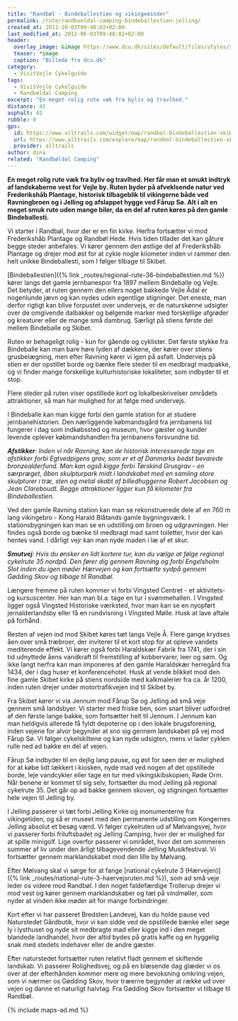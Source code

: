 ```yaml
---
title: "Randbøl - Bindeballestien og vikingeminder"
permalink: /rute/randboeldal-camping-bindeballestien-jelling/
created_at: 2011-10-03T09:48:02+02:00
last_modified_at: 2012-06-03T09:48:02+02:00
header:
  overlay_image: &image https://www.dcu.dk/sites/default/files/styles/slide/public/randboeldal.jpg?itok=HOYn2OGg
  teaser: *image
  caption: "Billede fra dcu.dk"
category:
  - VisitVejle Cykelguide
tags:
  - VisitVejle Cykelguide
  - Randbøldal Camping
excerpt: "En meget rolig rute væk fra byliv og travlhed."
distance: 42
asphalt: 42
rubble: 0
gps:
  id: https://www.alltrails.com/widget/map/randbol-bindeballestien-skibet-farup-so-jelling-haervejen-7576182
  url: https://www.alltrails.com/explore/map/randbol-bindeballestien-skibet-farup-so-jelling-haervejen-7576182
  provider: alltrails
author: dina
related: "Randbøldal Camping"
---
```


**En meget rolig rute væk fra byliv og travlhed. Her får man et smukt indtryk af landskaberne vest for Vejle by. Ruten byder på afveklsende natur ved Frederikshåb Plantage, historisk tilbageblik til vikingerne både ved Ravningbroen og i Jelling og afslappet hygge ved Fårup Sø. Alt i alt en meget smuk rute uden mange biler, da en del af ruten køres på den gamle Bindeballesti.**

Vi starter i Randbøl, hvor der er en fin kirke. Herfra fortsætter vi mod Frederikshåb Plantage og Randbøl Hede. Hvis tiden tillader det kan gåture begge steder anbefales. Vi kører gennem den østlige del af Frederikshåb Plantage og drejer mod øst for at cykle nogle kilometer inden vi rammer den helt unikke Bindeballesti, som I følger tilbage til Skibet.

[Bindeballestien]({% link _routes/regional-rute-36-bindeballestien.md %}) kører langs det gamle jernbanespor fra 1897 mellem Bindeballe og Vejle. Det betyder, at ruten gennem den ellers noget bakkede Vejle Ådal er nogenlunde jævn og kan nydes uden egentlige stigninger. Det eneste, man derfor rigtigt kan blive forpustet over undervejs, er de naturskønne udsigter over de omgivende dalbakker og bølgende marker med forskellige afgrøder og kreaturer eller de mange små dambrug. Særligt på stiens første del mellem Bindeballe og Skibet.

Ruten er behageligt rolig - kun for gående og cyklister. Det første stykke fra Bindeballe kan man bare høre lyden af dækkene, der kører over stiens grusbelægning, men efter Ravning kører vi igen på asfalt. Undervejs på stien er der opstillet borde og bænke flere steder til en medbragt madpakke, og vi finder mange forskellige kulturhistoriske lokaliteter, som indbyder til et stop.

Flere steder på ruten viser opstillede kort og lokalbeskrivelser områdets attraktioner, så man har mulighed for at følge med undervejs.

I Bindeballe kan man kigge forbi den gamle station for at studere jernbanehistorien. Den nærliggende købmandsgård fra jernbanens tid fungerer i dag som indkøbssted og museum, hvor gæster og kunder levende oplever købmandshandlen fra jernbanens forsvundne tid.

_**Afstikker**: Inden vi når Ravning, kan de historisk interesserede tage en afstikker forbi Egtvedpigens grav, som er et af Danmarks bedst bevarede bronzealderfund. Man kan også kigge forbi Tørskind Grusgrav - en særpræget, åben skulpturpark midt i landskabet med en samling store skulpturer i træ, sten og metal skabt af billedhuggerne Robert Jacobsen og Jean Clareboudt. Begge attraktioner ligger kun få kilometer fra Bindeballestien._

Ved den gamle Ravning station kan man se rekonstruerede dele af en 760 m lang vikingebro - Kong Harald Blåtands gamle bygningsværk. I stationsbygningen kan man se en udstilling om broen og udgravningen. Her findes også borde og bænke til medbragt mad samt toiletter, hvor der kan hentes vand. I dårligt vejr kan man nyde maden i læ af et skur.

_**Smutvej**: Hvis du ønsker en lidt kortere tur, kan du vælge at følge regional cykelrute 35 nordpå. Den fører dig gennem Ravning og forbi Engelsholm Slot inden du igen møder Hærvejen og kan fortsætte sydpå gennem Gødding Skov og tilbage til Randbøl._

Længere fremme på ruten kommer vi forbi Vingsted Centret - et aktivitets- og kursuscenter. Her kan man bl.a. tage en tur i svømmehallen. I Vingsted ligger også Vingsted Historiske værksted, hvor man kan se en nyopført jernalderlandsby eller få en rundvisning i Vingsted Mølle. Husk at lave aftale på forhånd.

Resten af vejen ind mod Skibet køres tæt langs Vejle Å. Flere gange krydses åen over små træbroer, der inviterer til et kort stop for at opleve vandets mediterende effekt. Vi kører også forbi Haraldskær Fabrik fra 1741, der i sin tid udnyttede åens vandkraft til fremstilling af kobbervarer, leer og søm. Og ikke langt herfra kan man imponeres af den gamle Haraldskær herregård fra 1434, der i dag huser et konferencehotel. Husk at vende blikket mod den fine gamle Skibet kirke på stiens nordside med kalkmalerier fra ca. år 1200, inden ruten drejer under motortrafikvejen ind til Skibet by.

Fra Skibet kører vi via Jennum mod Fårup Sø og Jelling ad små veje gennem små landsbyer. Vi starter med friske ben, som snart bliver udfordret af den første lange bakke, som fortsætter helt til Jennum. I Jennum kan man heldigvis allerede få fyldt depoterne op i den lokale brugsforening, inden vejene for alvor begynder at sno sig gennem landskabet på vej mod Fårup Sø. Vi følger cykelskiltene og kan nyde udsigten, mens vi lader cyklen rulle ned ad bakke en del af vejen.

Fårup Sø indbyder til en dejlig lang pause, og øst for søen der er mulighed for at købe lidt lækkert i kiosken, nyde mad ved nogen af det opstillede borde, leje vandcykler eller tage en tur med vikingskibskopien, Røde Orm. Når benene er kommet til sig selv, fortsætter du mod Jelling på regional cykelrute 35. Det går op ad bakke gennem skoven, og stigningen fortsætter hele vejen til Jelling by.

I Jelling passerer vi tæt forbi Jelling Kirke og monumenterne fra vikingetiden, og så er museet med den permanente udstilling om Kongernes Jelling absolut et besøg værd. Vi følger cykelruten ud af Mølvangsvej, hvor vi passerer forbi friluftsbadet og Jelling Camping, hvor der er mulighed for at spille minigolf. Lige overfor passerer vi området, hvor det om sommeren summer af liv under den årligt tilbagevendende Jelling Musikfestival. Vi fortsætter gennem marklandskabet mod den lille by Mølvang.

Efter Mølvang skal vi sørge for at fange [national cykelrute 3 (Hærvejen)]({% link _routes/national-rute-3-haervejsruten.md %}), som ad små veje leder os videre mod Randbøl. I den noget faldefærdige Trollerup drejer vi mod vest og kører gennem marklandskaber og tæt på vindmøller, som nyder at vinden ikke møder alt for mange forbindringer.

Kort efter vi har passeret Bredsten Landevej, kan du holde pause ved Naturstedet Gårdbutik, hvor vi kan sidde ved de opstillede bænke eller søge ly i lysthuset og nyde sit medbragte mad eller kigge ind i den meget blandede landhandel, hvor der altid bydes på gratis kaffe og en hyggelig snak med stedets indehaver eller de andre gæster.

Efter naturstedet fortsætter ruten relativt fladt gennem et skiftende landskab. Vi passerer Rolighedsvej, og på en blæsende dag glæder vi os over at der efterhånden kommer mere og mere bevoksning omkring vejen, som vi nærmer os Gødding Skov, hvor træerne begynder at række ud over vejen og danne et naturligt halvtag. Fra Gødding Skov fortsætter vi tilbage til Randbøl.

{% include maps-ad.md %}
